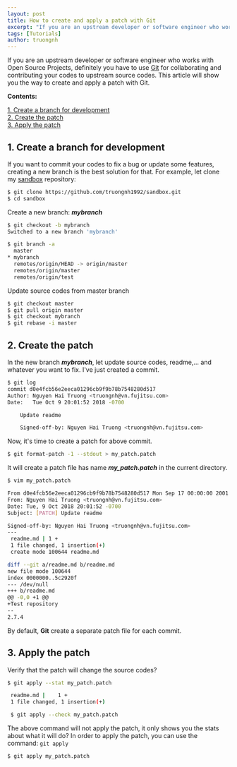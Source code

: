 ```yaml
---
layout: post
title: How to create and apply a patch with Git
excerpt: "If you are an upstream developer or software engineer who works with Open Source Projects, definitely you have to use Git for collaborating and contributing your codes to upstream source codes. This article will show you the way to create and apply a patch with Git."
tags: [Tutorials]
author: truongnh
---
```


If you are an upstream developer or software engineer who works with Open Source Projects, definitely you have to use [Git](https://git-scm.com/) for collaborating and contributing your codes to upstream source codes. This article will show you the way to create and apply a patch with Git.

**Contents:**

<!-- MarkdownTOC -->
[1. Create a branch for development](#1-create-a-branch-for-development)  
[2. Create the patch](#2-create-the-patch)  
[3. Apply the patch](#3-apply-the-patch)  
<!-- /MarkdownTOC -->

<a name="1-create-a-branch-for-development"><a/>
## 1. Create a branch for development
If you want to commit your codes to fix a bug or update some features, creating a new branch is the best solution for that.
For example, let clone my [sandbox](https://github.com/truongnh1992/sandbox) repository:
```sh
$ git clone https://github.com/truongnh1992/sandbox.git
$ cd sandbox
```	
Create a new branch: ***mybranch***
```sh
$ git checkout -b mybranch
Switched to a new branch 'mybranch'

$ git branch -a
  master
* mybranch
  remotes/origin/HEAD -> origin/master
  remotes/origin/master
  remotes/origin/test
```
Update source codes from master branch
```sh
$ git checkout master
$ git pull origin master
$ git checkout mybranch
$ git rebase -i master
```
	
<a name="2-create-the-patch"><a/>
## 2. Create the patch
In the new branch ***mybranch***, let update source codes, readme,... and whatever you want to fix.
I've just created a commit.
```sh
$ git log
commit d0e4fcb56e2eeca01296cb9f9b78b7548280d517
Author: Nguyen Hai Truong <truongnh@vn.fujitsu.com>
Date:   Tue Oct 9 20:01:52 2018 -0700

    Update readme

    Signed-off-by: Nguyen Hai Truong <truongnh@vn.fujitsu.com>
```
Now, it's time to create a patch for above commit.
```sh
$ git format-patch -1 --stdout > my_patch.patch
```
It will create a patch file has name ***my_patch.patch*** in the current directory.
```sh
$ vim my_patch.patch

From d0e4fcb56e2eeca01296cb9f9b78b7548280d517 Mon Sep 17 00:00:00 2001
From: Nguyen Hai Truong <truongnh@vn.fujitsu.com>
Date: Tue, 9 Oct 2018 20:01:52 -0700
Subject: [PATCH] Update readme

Signed-off-by: Nguyen Hai Truong <truongnh@vn.fujitsu.com>
---
 readme.md | 1 +
 1 file changed, 1 insertion(+)
 create mode 100644 readme.md

diff --git a/readme.md b/readme.md
new file mode 100644
index 0000000..5c2920f
--- /dev/null
+++ b/readme.md
@@ -0,0 +1 @@
+Test repository
--
2.7.4
```
By default, **Git** create a separate patch file for each commit.

<a name="3-apply-the-patch"><a/>
## 3. Apply the patch

Verify that the patch will change the source codes?
```sh
$ git apply --stat my_patch.patch

 readme.md |    1 +
 1 file changed, 1 insertion(+)

 $ git apply --check my_patch.patch
```
The above command will not apply the patch, it only shows you the stats about what it will do?
In order to apply the patch, you can use the command: `git apply`
```sh
$ git apply my_patch.patch
```
